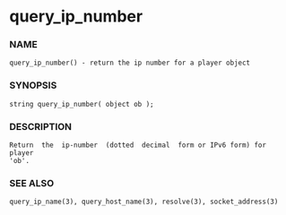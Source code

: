 # query_ip_number

### NAME

    query_ip_number() - return the ip number for a player object

### SYNOPSIS

    string query_ip_number( object ob );

### DESCRIPTION

    Return  the  ip-number  (dotted  decimal  form or IPv6 form) for player
    'ob'.

### SEE ALSO

    query_ip_name(3), query_host_name(3), resolve(3), socket_address(3)

